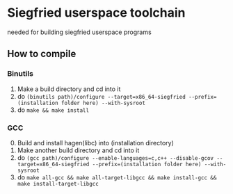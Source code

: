 # Siegfried userspace toolchain

needed for building siegfried userspace programs

## How to compile

### Binutils

1. Make a build directory and cd into it
2. do ``(binutils path)/configure --target=x86_64-siegfried --prefix=(installation folder here) --with-sysroot``
3. do ``make && make install``

### GCC

0. Build and install hagen(libc) into (installation directory)
1. Make another build directory and cd into it
2. do ``(gcc path)/configure --enable-languages=c,c++ --disable-gcov --target=x86_64-siegfried --prefix=(installation folder here) --with-sysroot``
3. do ``make all-gcc && make all-target-libgcc && make install-gcc && make install-target-libgcc``



